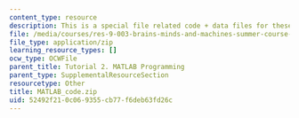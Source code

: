 ```yaml
---
content_type: resource
description: This is a special file related code + data files for these tutorial examples.
file: /media/courses/res-9-003-brains-minds-and-machines-summer-course-summer-2015/52492f210c069355cb77f6deb63fd26c_MATLAB_code.zip
file_type: application/zip
learning_resource_types: []
ocw_type: OCWFile
parent_title: Tutorial 2. MATLAB Programming
parent_type: SupplementalResourceSection
resourcetype: Other
title: MATLAB_code.zip
uid: 52492f21-0c06-9355-cb77-f6deb63fd26c
---
```

